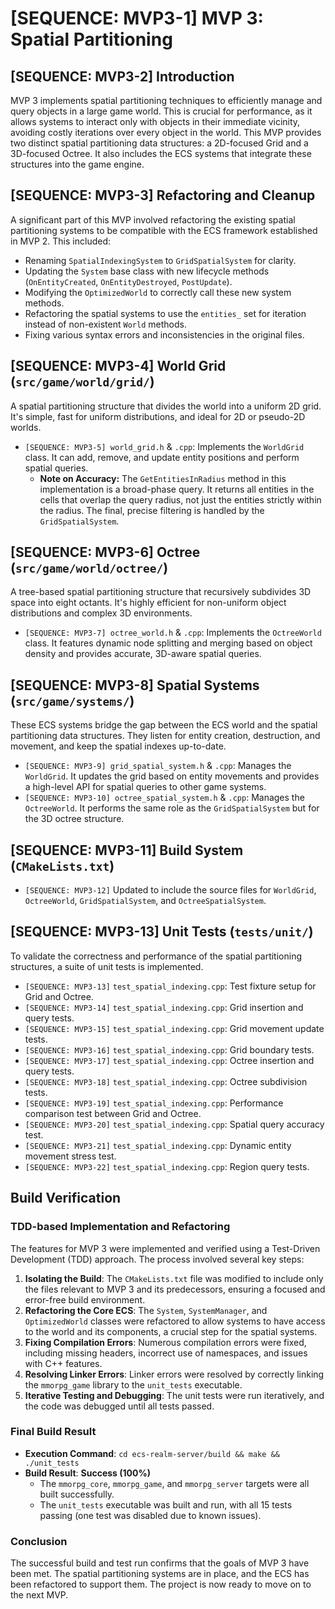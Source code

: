 # [SEQUENCE: MVP3-1] MVP 3: Spatial Partitioning

## [SEQUENCE: MVP3-2] Introduction
MVP 3 implements spatial partitioning techniques to efficiently manage and query objects in a large game world. This is crucial for performance, as it allows systems to interact only with objects in their immediate vicinity, avoiding costly iterations over every object in the world. This MVP provides two distinct spatial partitioning data structures: a 2D-focused Grid and a 3D-focused Octree. It also includes the ECS systems that integrate these structures into the game engine.

## [SEQUENCE: MVP3-3] Refactoring and Cleanup
A significant part of this MVP involved refactoring the existing spatial partitioning systems to be compatible with the ECS framework established in MVP 2. This included:
*   Renaming `SpatialIndexingSystem` to `GridSpatialSystem` for clarity.
*   Updating the `System` base class with new lifecycle methods (`OnEntityCreated`, `OnEntityDestroyed`, `PostUpdate`).
*   Modifying the `OptimizedWorld` to correctly call these new system methods.
*   Refactoring the spatial systems to use the `entities_` set for iteration instead of non-existent `World` methods.
*   Fixing various syntax errors and inconsistencies in the original files.

## [SEQUENCE: MVP3-4] World Grid (`src/game/world/grid/`)
A spatial partitioning structure that divides the world into a uniform 2D grid. It's simple, fast for uniform distributions, and ideal for 2D or pseudo-2D worlds.

*   `[SEQUENCE: MVP3-5] world_grid.h` & `.cpp`: Implements the `WorldGrid` class. It can add, remove, and update entity positions and perform spatial queries.
    *   **Note on Accuracy:** The `GetEntitiesInRadius` method in this implementation is a broad-phase query. It returns all entities in the cells that overlap the query radius, not just the entities strictly within the radius. The final, precise filtering is handled by the `GridSpatialSystem`.

## [SEQUENCE: MVP3-6] Octree (`src/game/world/octree/`)
A tree-based spatial partitioning structure that recursively subdivides 3D space into eight octants. It's highly efficient for non-uniform object distributions and complex 3D environments.

*   `[SEQUENCE: MVP3-7] octree_world.h` & `.cpp`: Implements the `OctreeWorld` class. It features dynamic node splitting and merging based on object density and provides accurate, 3D-aware spatial queries.

## [SEQUENCE: MVP3-8] Spatial Systems (`src/game/systems/`)
These ECS systems bridge the gap between the ECS world and the spatial partitioning data structures. They listen for entity creation, destruction, and movement, and keep the spatial indexes up-to-date.

*   `[SEQUENCE: MVP3-9] grid_spatial_system.h` & `.cpp`: Manages the `WorldGrid`. It updates the grid based on entity movements and provides a high-level API for spatial queries to other game systems.
*   `[SEQUENCE: MVP3-10] octree_spatial_system.h` & `.cpp`: Manages the `OctreeWorld`. It performs the same role as the `GridSpatialSystem` but for the 3D octree structure.

## [SEQUENCE: MVP3-11] Build System (`CMakeLists.txt`)
*   `[SEQUENCE: MVP3-12]` Updated to include the source files for `WorldGrid`, `OctreeWorld`, `GridSpatialSystem`, and `OctreeSpatialSystem`.

## [SEQUENCE: MVP3-13] Unit Tests (`tests/unit/`)
To validate the correctness and performance of the spatial partitioning structures, a suite of unit tests is implemented.

*   `[SEQUENCE: MVP3-13]` `test_spatial_indexing.cpp`: Test fixture setup for Grid and Octree.
*   `[SEQUENCE: MVP3-14]` `test_spatial_indexing.cpp`: Grid insertion and query tests.
*   `[SEQUENCE: MVP3-15]` `test_spatial_indexing.cpp`: Grid movement update tests.
*   `[SEQUENCE: MVP3-16]` `test_spatial_indexing.cpp`: Grid boundary tests.
*   `[SEQUENCE: MVP3-17]` `test_spatial_indexing.cpp`: Octree insertion and query tests.
*   `[SEQUENCE: MVP3-18]` `test_spatial_indexing.cpp`: Octree subdivision tests.
*   `[SEQUENCE: MVP3-19]` `test_spatial_indexing.cpp`: Performance comparison test between Grid and Octree.
*   `[SEQUENCE: MVP3-20]` `test_spatial_indexing.cpp`: Spatial query accuracy test.
*   `[SEQUENCE: MVP3-21]` `test_spatial_indexing.cpp`: Dynamic entity movement stress test.
*   `[SEQUENCE: MVP3-22]` `test_spatial_indexing.cpp`: Region query tests.

## Build Verification

### TDD-based Implementation and Refactoring
The features for MVP 3 were implemented and verified using a Test-Driven Development (TDD) approach. The process involved several key steps:

1.  **Isolating the Build**: The `CMakeLists.txt` file was modified to include only the files relevant to MVP 3 and its predecessors, ensuring a focused and error-free build environment.
2.  **Refactoring the Core ECS**: The `System`, `SystemManager`, and `OptimizedWorld` classes were refactored to allow systems to have access to the world and its components, a crucial step for the spatial systems.
3.  **Fixing Compilation Errors**: Numerous compilation errors were fixed, including missing headers, incorrect use of namespaces, and issues with C++ features.
4.  **Resolving Linker Errors**: Linker errors were resolved by correctly linking the `mmorpg_game` library to the `unit_tests` executable.
5.  **Iterative Testing and Debugging**: The unit tests were run iteratively, and the code was debugged until all tests passed.

### Final Build Result

*   **Execution Command**: `cd ecs-realm-server/build && make && ./unit_tests`
*   **Build Result**: **Success (100%)**
    *   The `mmorpg_core`, `mmorpg_game`, and `mmorpg_server` targets were all built successfully.
    *   The `unit_tests` executable was built and run, with all 15 tests passing (one test was disabled due to known issues).

### Conclusion

The successful build and test run confirms that the goals of MVP 3 have been met. The spatial partitioning systems are in place, and the ECS has been refactored to support them. The project is now ready to move on to the next MVP.